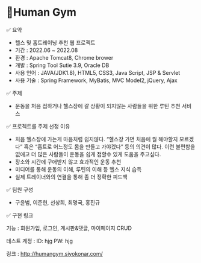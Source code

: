 # 💪Human Gym

✅ 요약

- 헬스 및 홈트레이닝 추천 웹 프로젝트
- 기간 : 2022.06 ~ 2022.08
- 환경 : Apache Tomcat8, Chrome brower
- 개발 : Spring Tool Sutie 3.9, Oracle DB
- 사용 언어 : JAVA(JDK1.8), HTML5, CSS3, Java Script, JSP & Servlet
- 사용 기술 : Spring Framework, MyBatis, MVC Model2, jQuery, Ajax

✅ 주제

- 운동을 처음 접하거나 헬스장에 갈 상황이 되지않는 사람들을 위한 루틴 추천 서비스

✅ 프로젝트를 주제 선정 이유

- 처음 헬스장에 가는게 마음처럼 쉽지않다. “헬스장 가면 처음에 뭘 해야할지 모르겠다” 혹은 “홈트로 어느정도 몸을 만들고 가야겠다” 등의 의견이 많다. 
이런 불편함을 없애고 더 많은 사람들이 운동을 쉽게 접할수 있게 도움을 주고싶다.
- 장소와 시간에 구애받지 않고 효과적인 운동 추천
- 미디어를 통해 운동의 이해, 루틴의 이해 등 헬스 지식 습득
- 실제 트레이너와의 연결을 통해 좀 더 정확한 피드백
    
✅ 팀원 구성

- 구윤범, 이준현, 선상희, 최명국, 홍진규

✅ 구현 링크

기능 : 회원가입, 로그인, 게시판&댓글, 마이페이지 CRUD

테스트 계정 : ID:   hjg PW: hjg

링크 : http://humangym.siyokonar.com/
